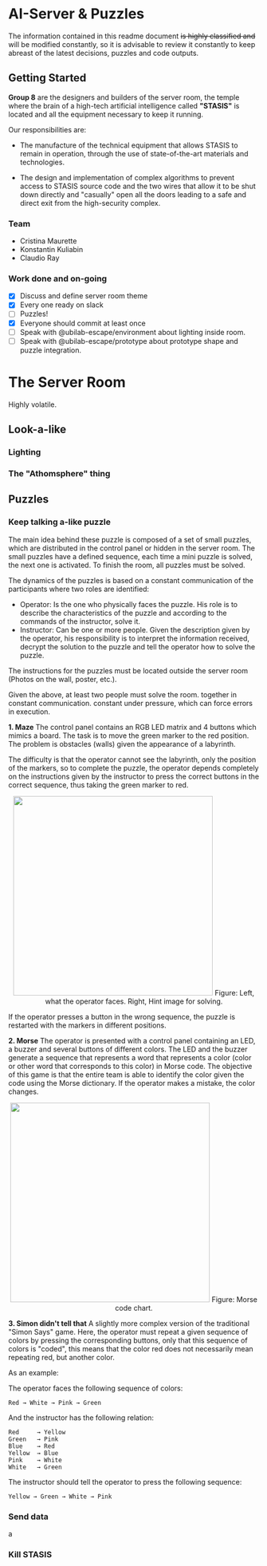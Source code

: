 # AI-Server &amp; Puzzles

The information contained in this readme document ~~is highly classified and~~ will be modified constantly, so it is advisable to review it constantly to keep abreast of the latest decisions, puzzles and code outputs.

## Getting Started
**Group 8** are the designers and builders of the server room, the temple where the brain of a high-tech artificial intelligence called **"STASIS"** is located and all the equipment necessary to keep it running.

Our responsibilities are: 

* The manufacture of the technical equipment that allows STASIS to remain in operation, through the use of state-of-the-art materials and technologies.

* The design and implementation of complex algorithms to prevent access to STASIS source code and the two wires that allow it to be shut down directly and "casually" open all the doors leading to a safe and direct exit from the high-security complex.

### Team
* Cristina Maurette
* Konstantin Kuliabin
* Claudio Ray 

### Work done and on-going
- [x] Discuss and define server room theme
- [x] Every one ready on slack
- [ ] Puzzles! 
- [x] Everyone should commit at least once
- [ ] Speak with @ubilab-escape/environment about lighting inside room.
- [ ] Speak with @ubilab-escape/prototype about prototype shape and puzzle integration.

# The Server Room
Highly volatile.

## Look-a-like
### Lighting
### The "Athomsphere" thing

## Puzzles
### Keep talking a-like puzzle
The main idea behind these puzzle is composed of a set of small puzzles, which are distributed in the control panel or hidden in the server room. The small puzzles have a defined sequence, each time a mini puzzle is solved, the next one is activated. To finish the room, all puzzles must be solved.

The dynamics of the puzzles is based on a constant communication of the participants where two roles are identified:

* Operator: Is the one who physically faces the puzzle. His role is to describe the characteristics of the puzzle and according to the commands of the instructor, solve it. 
* Instructor: Can be one or more people. Given the description given by the operator, his responsibility is to interpret the information received, decrypt the solution to the puzzle and tell the operator how to solve the puzzle.

The instructions for the puzzles must be located outside the server room (Photos on the wall, poster, etc.). 

Given the above, at least two people must solve the room. together in constant communication. constant under pressure, which can force errors in execution. 


**1. Maze**
The control panel contains an RGB LED matrix and 4 buttons which mimics a board. The task is to move the green marker to the red position.  The problem is obstacles (walls) given the appearance of a labyrinth. 

The difficulty is that the operator cannot see the labyrinth, only the position of the markers, so to complete the puzzle, the operator depends completely on the instructions given by the instructor to press the correct buttons in the correct sequence, thus taking the green marker to red.

<p align="center">
  <img src="https://i.ibb.co/L06nvSF/maze.png" width="400" />
  Figure: Left, what the operator faces. Right, Hint image for solving.
</p>

If the operator presses a button in the wrong sequence, the puzzle is restarted with the markers in different positions. 

**2. Morse**
The operator is presented with a control panel containing an LED, a buzzer and several buttons of different colors. The LED and the buzzer generate a sequence that represents a word that represents a color (color or other word that corresponds to this color) in Morse code. The objective of this game is that the entire team is able to identify the color given the code using the Morse dictionary. If the operator makes a mistake, the color changes.

<p align="center">
<img src="https://upload.wikimedia.org/wikipedia/commons/thumb/b/b5/International_Morse_Code.svg/800px-International_Morse_Code.svg.png" width="400">
Figure: Morse code chart.


**3. Simon didn't tell that**
A slightly more complex version of the traditional "Simon Says" game. Here, the operator must repeat a given sequence of colors by pressing the corresponding buttons, only that this sequence of colors is "coded", this means that the color red does not necessarily mean repeating red, but another color. 

As an example:  

The operator faces the following sequence of colors: 
```
Red → White → Pink → Green    
```
And the instructor has the following relation:  
```
Red     → Yellow 
Green   → Pink 
Blue    → Red 
Yellow  → Blue 
Pink    → White 
White   → Green 
```
The instructor should tell the operator to press the following sequence:  
```
Yellow → Green → White → Pink
```
### Send data
a

### Kill STASIS

 
